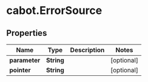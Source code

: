 # cabot.ErrorSource

## Properties

Name | Type | Description | Notes
------------ | ------------- | ------------- | -------------
**parameter** | **String** |  | [optional] 
**pointer** | **String** |  | [optional] 


